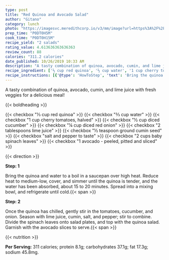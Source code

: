 ```yaml
---
type: post
title: "Red Quinoa and Avocado Salad"
author: "Gitano"
category: lunch
photo: "https://imagesvc.meredithcorp.io/v3/mm/image?url=https%3A%2F%2Fimages.media-allrecipes.com%2Fuserphotos%2F1098953.jpg"
prep_time: "P0DT0H5M"
cook_time: "P0DT0H15M"
recipe_yield: "2 salads"
rating_value: 4.613636363636363
review_count: 88
calories: "311.2 calories"
date_published: 10/26/2019 10:33 AM
description: "A tasty combination of quinoa, avocado, cumin, and lime juice with fresh veggies for a delicious meal!"
recipe_ingredient: ['⅓ cup red quinoa', '⅔ cup water', '1 cup cherry tomatoes, halved', '½ cup diced cucumber', '¼ cup diced red onion', '2 tablespoons lime juice', '½ teaspoon ground cumin seed', 'salt and pepper to taste', '2 cups baby spinach leaves', '1 avocado - peeled, pitted and sliced']
recipe_instructions: [{'@type': 'HowToStep', 'text': 'Bring the quinoa and water to a boil in a saucepan over high heat. Reduce heat to medium-low, cover, and simmer until the quinoa is tender, and the water has been absorbed, about 15 to 20 minutes. Spread into a mixing bowl, and refrigerate until cold.\n'}, {'@type': 'HowToStep', 'text': 'Once the quinoa has chilled, gently stir in the tomatoes, cucumber, and onion. Season with lime juice, cumin, salt, and pepper; stir to combine. Divide the spinach leaves onto salad plates, and top with the quinoa salad. Garnish with the avocado slices to serve.\n'}]
---
```


A tasty combination of quinoa, avocado, cumin, and lime juice with fresh veggies for a delicious meal! 

{{< boldheading >}}

{{< checkbox "⅓ cup red quinoa" >}}
{{< checkbox "⅔ cup water" >}}
{{< checkbox "1 cup cherry tomatoes, halved" >}}
{{< checkbox "½ cup diced cucumber" >}}
{{< checkbox "¼ cup diced red onion" >}}
{{< checkbox "2 tablespoons lime juice" >}}
{{< checkbox "½ teaspoon ground cumin seed" >}}
{{< checkbox "salt and pepper to taste" >}}
{{< checkbox "2 cups baby spinach leaves" >}}
{{< checkbox "1  avocado - peeled, pitted and sliced" >}}


{{< direction >}}

**Step: 1**

Bring the quinoa and water to a boil in a saucepan over high heat. Reduce heat to medium-low, cover, and simmer until the quinoa is tender, and the water has been absorbed, about 15 to 20 minutes. Spread into a mixing bowl, and refrigerate until cold.{{< span >}}

**Step: 2**

Once the quinoa has chilled, gently stir in the tomatoes, cucumber, and onion. Season with lime juice, cumin, salt, and pepper; stir to combine. Divide the spinach leaves onto salad plates, and top with the quinoa salad. Garnish with the avocado slices to serve.{{< span >}}

{{< nutrition >}}

**Per Serving:** 311 calories; protein 8.1g; carbohydrates 37.1g; fat 17.3g; sodium 45.8mg.